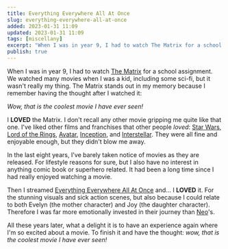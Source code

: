 ```yaml
---
title: Everything Everywhere All At Once
slug: everything-everywhere-all-at-once
added: 2023-01-31 11:09
updated: 2023-01-31 11:09
tags: [miscellany]
excerpt: "When I was in year 9, I had to watch The Matrix for a school assignment. We watched many movies when I was a kid, including some sci-fi, but it wasn't really my thing."
publish: true
---
```


When I was in year 9, I had to watch [The Matrix](https://en.wikipedia.org/wiki/The_Matrix) for a school assignment. We watched many movies when I was a kid, including some sci-fi, but it wasn't really my thing. The Matrix stands out in my memory because I remember having the thought after I watched it:

*Wow, that is the coolest movie I have ever seen!*

I **LOVED** the Matrix. I don't recall any other movie gripping me quite like that one. I've liked other films and franchises that other people *loved*: [Star Wars](https://en.wikipedia.org/wiki/List_of_Star_Wars_films), [Lord of the Rings](https://en.wikipedia.org/wiki/The_Lord_of_the_Rings_(film_series)), [Avatar](https://en.wikipedia.org/wiki/Avatar_(2009_film)), [Inception](https://en.wikipedia.org/wiki/Inception), and [Interstellar](https://en.wikipedia.org/wiki/Interstellar_(film)). They were all fine and enjoyable enough, but they didn't blow me away.

In the last eight years, I've barely taken notice of movies as they are released. For lifestyle reasons for sure, but I also have no interest in anything comic book or superhero related. It had been a long time since I had really enjoyed watching a movie.

Then I streamed [Everything Everywhere All At Once](https://en.wikipedia.org/wiki/Everything_Everywhere_All_at_Once) and... I **LOVED** it. For the stunning visuals and sick action scenes, but also because I could relate to both Evelyn (the mother character) and Joy (the daughter character). Therefore I was far more emotionally invested in their journey than [Neo](https://en.wikipedia.org/wiki/Neo_(The_Matrix))'s. 

All these years later, what a delight it is to have an experience again where I'm so excited about a movie. To finish it and have the thought: *wow, that is the coolest movie I have ever seen!*